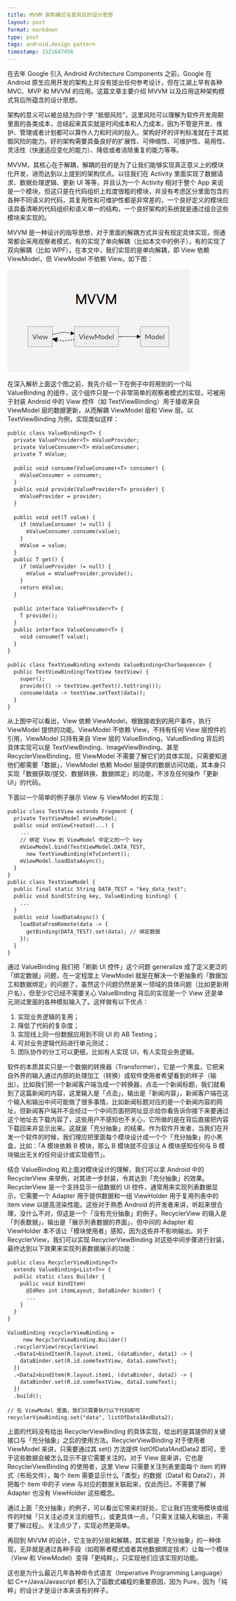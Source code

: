 ```yaml
---
title: MVVM 架构模式与其背后的设计思想
layout: post
format: markdown
type: post
tags: android,design pattern
timestamp: 1521647456
---
```


在去年 Google 引入 Android Architecture Components 之前，Google 在 Android 原生应用开发的架构上并没有提出任何参考设计，但在江湖上早有各种 MVC、MVP 和 MVVM 的应用。这篇文章主要介绍 MVVM 以及应用这种架构模式背后所蕴含的设计思想。

架构的意义可以被总结为四个字 “抵御风险”，这里风险可以理解为软件开发周期里面的各类成本，总结起来其实就是时间成本和人力成本，因为不管是开发、维护、管理或者计划都可以算作人力和时间的投入。架构好坏的评判标准就在于其抵御风险的能力。好的架构需要具备良好的扩展性、可伸缩性、可维护性、易用性、灵活性（快速适应变化的能力）、降低或者消除重复的能力等等。

MVVM，其核心在于解耦，解耦的目的是为了让我们能够实现真正意义上的模块化开发，进而达到以上提到的架构优点。以往我们在 Activity 里面实现了数据请求、数据处理逻辑、更新 UI 等等，并且认为一个 Activity 相对于整个 App 来说是一个模块，但这只是在代码组织上粒度很粗的模块，并没有考虑区分里面包含的各种不同语义的代码，其复用性和可维护性都是非常差的，一个良好定义的模块应该具备清晰的代码组织和语义单一的结构，一个良好架构的系统就是通过组合这些模块来实现的。

MVVM 是一种设计的指导思想，对于里面的解耦方式并没有规定具体实现，但通常都会采用观察者模式，有的实现了单向解耦（比如本文中的例子），有的实现了双向解耦（比如 WPF）。在本文中，我们实现的是单向解耦，即 View 依赖 ViewModel，但 ViewModel 不依赖 View。如下图：

![mvvm](/image/mvvm.png)

在深入解析上面这个图之前，我先介绍一下在例子中将用到的一个叫 ValueBinding 的组件，这个组件只是一个非常简单的观察者模式的实现，可被用于封装 Android 中的 View 控件（如 TextViewBinding）用于接收来自 ViewModel 层的数据更新，从而解耦 ViewModel 层和 View 层。以 TextViewBinding 为例，实现类似这样：

    public class ValueBinding<T> {  
      private ValueProvider<T> mValueProvider;  
      private ValueConsumer<T> mValueConsumer;  
      private T mValue;  

      public void consume(ValueConsumer<T> consumer) {  
        mValueConsumer = consumer;  
      }  
      public void provide(ValueProvider<T> provider) {  
        mValueProvider = provider;  
      }  

      public void set(T value) {  
        if (mValueConsumer != null) {  
          mValueConsumer.consume(value);  
        }  
        mValue = value;  
      }  
      public T get() {  
        if (mValueProvider != null) {  
          mValue = mValueProvider.provide();  
        }  
        return mValue;  
      }  

      public interface ValueProvider<T> {  
        T provide();  
      } 
      public interface ValueConsumer<T> {  
        void consume(T value);  
      }  
    }

    public class TextViewBinding extends ValueBinding<CharSequence> {  
      public TextViewBinding(TextView textView) {  
        super();  
        provide(() -> textView.getText().toString());  
        consume(data -> textView.setText(data));  
      }  
    }

从上图中可以看出，View 依赖 ViewModel，根据接收到的用户事件，执行 ViewModel 提供的功能。ViewModel 不依赖 View，不持有任何 View 层控件的引用，ViewModel 只持有来自 View 层的 ValueBinding，ValueBinding 背后的具体实现可以是 TextViewBinding、ImageViewBinding、甚至 RecyclerViewBinding，但 ViewModel 不需要了解它们的具体实现，只需要知道他们都需要「数据」，ViewModel 依赖 Model 层提供的数据访问功能，其本身只实现「数据获取/提交、数据转换、数据绑定」的功能，不涉及任何操作「更新 UI」的代码。

下面以一个简单的例子展示 View 与 ViewModel 的实现：

    public class TestView extends Fragment {
      private TestViewModel mViewModel;
      public void onViewCreated(...) {
        ...
        // 绑定 View 到 ViewModel 中定义的一个 key
        mViewModel.bind(TestViewModel.DATA_TEST,
          new TextViewBinding(mTvContent));
        mViewModel.loadDataAsync();
      }
    }
    public class TestViewModel {
      public final static String DATA_TEST = "key_data_test";
      public void bind(String key, ValueBinding binding) {
        ...
      }
      public void loadDataAsync() {
        loadDataFromRemote(data -> {
          getBinding(DATA_TEST).set(data); // 绑定数据
        });
      }
    }

通过 ValueBinding 我们把「刷新 UI 控件」这个问题 generalize 成了定义更泛的「绑定数据」问题，在一定程度上 ViewModel 就是在解决一个更抽象的「数据加工和数据绑定」的问题了，虽然这个问题仍然是某一领域的具体问题（比如更新用户名），但至少它已经不需要关心 ValueBinding 背后的实现是一个 View 还是单元测试里面的各种模拟输入了。这样做有以下优点：

1. 实现业务逻辑的复用；
2. 降低了代码的复杂度；
3. 实现线上同一份数据应用到不同 UI 的 AB Testing；
4. 可对业务逻辑代码进行单元测试；
5. 团队协作的分工可以更细，比如有人实现 UI，有人实现业务逻辑。

软件的本质其实只是一个数据的转换器（Transformer），它是一个黑盒，它把来自外界的输入通过内部的处理加工（转换）成软件使用者希望看到的样子（输出）。比如我们把一个新闻客户端当成一个转换器，点击一个新闻标题，我们就看到了这篇新闻的内容，这里输入是「点击」，输出是「新闻内容」，新闻客户端在这个输入和输出中间可能做了很多事情，比如新闻标题对应的是一个新闻内容的网址，但新闻客户端并不会经过一个中间页面把网址显示给你看告诉你接下来要通过这个地址去下载内容了，这些用户不感知也不关心，它所做的是在背后直接把内容下载回来并显示出来。这就是「充分抽象」的结果。作为软件开发者，当我们在开发一个软件的时候，我们理应把里面每个模块设计成一个个「充分抽象」的小黑盒，比如：「A 模块依赖 B 模块，那么 B 模块就不应该让 A 模块感知任何与 B 模块输出无关的任何设计或实现细节」。

结合 ValueBinding 和上面对模块设计的理解，我们可以拿 Android 中的 RecyclerView 来举例，对其进一步封装，令其达到「充分抽象」的效果。RecyclerView 是一个支持显示一组数据的 UI 控件，通常用来实现列表数据显示，它需要一个 Adapter 用于提供数据和一组 ViewHolder 用于复用列表中的 item view 以提高渲染性能。这些对于熟悉 Android 的开发者来讲，听起来很合理，没什么不对，但这是一个「没有充分抽象」的例子。RecyclerView 的输入是「列表数据」，输出是「展示列表数据的界面」，但中间的 Adapter 和 ViewHolder 本不该让「模块使用者」感知，因为这些并不影响输出。对于 RecyclerView，我们可以实现 RecyclerViewBinding 对这些中间步骤进行封装，最终达到以下效果来实现列表数据展示的功能：

    public class RecyclerViewBinding<T>
      extends ValueBinding<List<T>> {
      public static class Builder {
        public void bindItem(
          @IdRes int itemLayout, DataBinder binder) {
          ...
        }
      }
    }

    ValueBinding recyclerViewBinding =
         new RecyclerViewBinding.Builder()
      .recyclerView(recyclerView)
      .<Data1>bindItem(R.layout.item1, (dataBinder, data1) -> {
        dataBinder.set(R.id.someTextView, data1.someText);
      })
      .<Data2>bindItem(R.layout.item1, (dataBinder, data2) -> {
        dataBinder.set(R.id.someTextView, data2.someText);
      })
      .build();

    // 在 ViewModel 里面，我们只需要执行以下代码即可
    recyclerViewBinding.set("data", listOfData1AndData2);

上面的代码没有给出 RecyclerViewBinding 的具体实现，给出的是其提供的关键接口与「充分抽象」之后的使用方法。RecyclerViewBinding 对于使用者 ViewModel 来讲，只需要通过其 set() 方法提供 listOfData1AndData2 即可，至于这些数据会被怎么显示不是它需要关注的。对于 View 层来讲，它也是 RecyclerViewBinding 的使用者，这里 View 只需要关注列表里面每个 item 的样式（布局文件），每个 item 需要显示什么「类型」的数据（Data1 和 Data2），并把每个 item 中的子 view 与对应的数据关联起来，仅此而已，不需要了解 Adapter 也没有 ViewHolder 这些概念。

通过上面「充分抽象」的例子，可以看出它带来的好处，它让我们在使用模块或组件的时候「只关注必须关注的细节」，或更具体一点，「只需关注输入和输出，不需要了解过程」。关注点少了，实现必然更简单。

再回到 MVVM 的设计，它主张的分层和解耦，其实都是「充分抽象」的一种体现，无非就是通过各种手段（如观察者模式或者其他数据绑定技术）让每一个模块（View 和 ViewModel）变得「更纯粹」，只实现他们应该实现的功能。

这也是为什么最近几年各种命令式语言（Imperative Programming Language）如 C++/Java/Javascript 都引入了函数式编程的重要原因，因为 Pure，因为「纯粹」的设计才是设计本来该有的样子。
